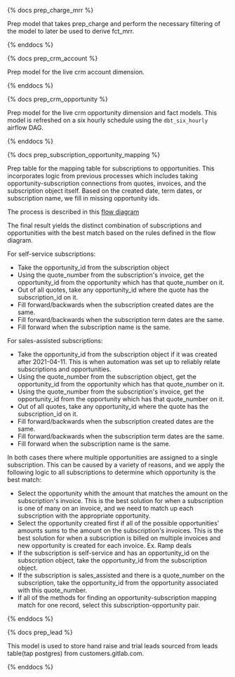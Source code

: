 {% docs prep_charge_mrr %}

Prep model that takes prep_charge and perform the necessary filtering of the model to later be used to derive fct_mrr.

{% enddocs %}

{% docs prep_crm_account %}

Prep model for the live crm account dimension.

{% enddocs %}

{% docs prep_crm_opportunity %}

Prep model for the live crm opportunity dimension and fact models. This model is refreshed on a six hourly schedule using the `dbt_six_hourly` airflow DAG.

{% enddocs %}

{% docs prep_subscription_opportunity_mapping %}

 Prep table for the mapping table for subscriptions to opportunities. This incorporates logic from previous processes which includes taking opportunity-subscription connections from quotes, invoices, and the subscription object itself. Based on the created date, term dates, or subscription name, we fill in missing opportunity ids.

 The process is described in this [flow diagram](https://lucid.app/lucidchart/e7661694-61ed-4317-b648-d054be9aff0e/edit?viewport_loc=-76%2C296%2C3590%2C1856%2C0_0&invitationId=inv_f50ea2e1-1ea8-47ca-b950-75b723273b00)

 The final result yields the distinct combination of subscriptions and opportunities with the best match based on the rules defined in the flow diagram.

 For self-service subscriptions:
 - Take the opportunity_id from the subscription object
 - Using the quote_number from the subscription's invoice, get the opportunity_id from the opportunity which has that quote_number on it.
 - Out of all quotes, take any opportunity_id where the quote has the subscription_id on it.
 - Fill forward/backwards when the subscription created dates are the same.
 - Fill forward/backwards when the subscription term dates are the same.
 - Fill forward when the subscription name is the same.

 For sales-assisted subscriptions:
 - Take the opportunity_id from the subscription object if it was created after 2021-04-11. This is when automation was set up to reliably relate subscriptions and opportunities.
 - Using the quote_number from the subscription object, get the opportunity_id from the opportunity which has that quote_number on it.
 - Using the quote_number from the subscription's invoice, get the opportunity_id from the opportunity which has that quote_number on it.
 - Out of all quotes, take any opportunity_id where the quote has the subscription_id on it.
 - Fill forward/backwards when the subscription created dates are the same.
 - Fill forward/backwards when the subscription term dates are the same.
 - Fill forward when the subscription name is the same.

 In both cases there where multiple opportunities are assigned to a single subscription. This can be caused by a variety of reasons, and we apply the following logic to all subscriptions to determine which opportunity is the best match:
 - Select the opportunity whith the amount that matches the amount on the subscription's invoice. This is the best solution for when a subscription is one of many on an invoice, and we need to match up each subscription with the appropriate opportunity.
 - Select the opportunity created first if all of the possible opportunities' amounts sums to the amount on the subscription's invoices. This is the best solution for when a subscription is billed on multiple invoices and new opportunity is created for each invoice. Ex. Ramp deals
 - If the subscription is self-service and has an opportunity_id on the subscription object, take the opportunity_id from the subscription object.
 - If the subscription is sales_assisted and there is a quote_number on the subscription, take the opportunity_id from the opportunity associated with this quote_number.
 - If all of the methods for finding an opportunity-subscription mapping match for one record, select this subscription-opportunity pair.

{% enddocs %}


{% docs prep_lead %}

This model is used to store hand raise and trial leads sourced from leads table(tap postgres) from customers.gitlab.com.

{% enddocs %}